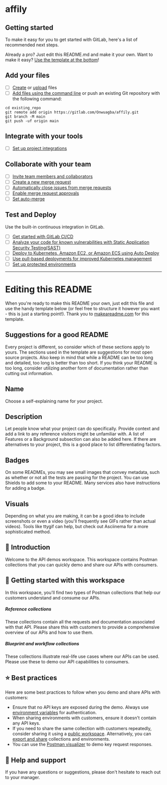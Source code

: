 # affily



## Getting started

To make it easy for you to get started with GitLab, here's a list of recommended next steps.

Already a pro? Just edit this README.md and make it your own. Want to make it easy? [Use the template at the bottom](#editing-this-readme)!

## Add your files

- [ ] [Create](https://docs.gitlab.com/ee/user/project/repository/web_editor.html#create-a-file) or [upload](https://docs.gitlab.com/ee/user/project/repository/web_editor.html#upload-a-file) files
- [ ] [Add files using the command line](https://docs.gitlab.com/ee/gitlab-basics/add-file.html#add-a-file-using-the-command-line) or push an existing Git repository with the following command:

```
cd existing_repo
git remote add origin https://gitlab.com/Onwuagba/affily.git
git branch -M main
git push -uf origin main
```

## Integrate with your tools

- [ ] [Set up project integrations](https://gitlab.com/Onwuagba/affily/-/settings/integrations)

## Collaborate with your team

- [ ] [Invite team members and collaborators](https://docs.gitlab.com/ee/user/project/members/)
- [ ] [Create a new merge request](https://docs.gitlab.com/ee/user/project/merge_requests/creating_merge_requests.html)
- [ ] [Automatically close issues from merge requests](https://docs.gitlab.com/ee/user/project/issues/managing_issues.html#closing-issues-automatically)
- [ ] [Enable merge request approvals](https://docs.gitlab.com/ee/user/project/merge_requests/approvals/)
- [ ] [Set auto-merge](https://docs.gitlab.com/ee/user/project/merge_requests/merge_when_pipeline_succeeds.html)

## Test and Deploy

Use the built-in continuous integration in GitLab.

- [ ] [Get started with GitLab CI/CD](https://docs.gitlab.com/ee/ci/quick_start/index.html)
- [ ] [Analyze your code for known vulnerabilities with Static Application Security Testing(SAST)](https://docs.gitlab.com/ee/user/application_security/sast/)
- [ ] [Deploy to Kubernetes, Amazon EC2, or Amazon ECS using Auto Deploy](https://docs.gitlab.com/ee/topics/autodevops/requirements.html)
- [ ] [Use pull-based deployments for improved Kubernetes management](https://docs.gitlab.com/ee/user/clusters/agent/)
- [ ] [Set up protected environments](https://docs.gitlab.com/ee/ci/environments/protected_environments.html)

***

# Editing this README

When you're ready to make this README your own, just edit this file and use the handy template below (or feel free to structure it however you want - this is just a starting point!). Thank you to [makeareadme.com](https://www.makeareadme.com/) for this template.

## Suggestions for a good README
Every project is different, so consider which of these sections apply to yours. The sections used in the template are suggestions for most open source projects. Also keep in mind that while a README can be too long and detailed, too long is better than too short. If you think your README is too long, consider utilizing another form of documentation rather than cutting out information.

## Name
Choose a self-explaining name for your project.

## Description
Let people know what your project can do specifically. Provide context and add a link to any reference visitors might be unfamiliar with. A list of Features or a Background subsection can also be added here. If there are alternatives to your project, this is a good place to list differentiating factors.

## Badges
On some READMEs, you may see small images that convey metadata, such as whether or not all the tests are passing for the project. You can use Shields to add some to your README. Many services also have instructions for adding a badge.

## Visuals
Depending on what you are making, it can be a good idea to include screenshots or even a video (you'll frequently see GIFs rather than actual videos). Tools like ttygif can help, but check out Asciinema for a more sophisticated method.

## 👋 Introduction

Welcome to the API demos workspace. This workspace contains Postman collections that you can quickly demo and share our APIs with consumers.

## 🚀 Getting started with this workspace

In this workspace, you'll find two types of Postman collections that help our customers understand and consume our APIs.

##### **Reference** collections

These collections contain all the requests and documentation associated with that API. Please share this with customers to provide a comprehensive overview of our APIs and how to use them.

##### **Blueprint** and **workflow** collections

These collections illustrate real-life use cases where our APIs can be used. Please use these to demo our API capabilities to consumers.

## **⭐️** Best practices

Here are some best practices to follow when you demo and share APIs with customers:

- Ensure that no API keys are exposed during the demo. Always use [environment variables](https://learning.postman.com/docs/sending-requests/managing-environments/) for authentication.
- When sharing environments with customers, ensure it doesn't contain any API keys.
- If you need to share the same collection with customers repeatedly, consider sharing it using a [public workspace](https://learning.postman.com/docs/collaborating-in-postman/using-workspaces/public-workspaces/). Alternatively, you can [export and share](https://learning.postman.com/docs/getting-started/importing-and-exporting-data/#exporting-postman-data) collections and environments.
- You can use the [Postman visualizer](https://learning.postman.com/docs/sending-requests/visualizer/) to demo key request responses.
    

## 🛟 Help and support

If you have any questions or suggestions, please don't hesitate to reach out to your manager.